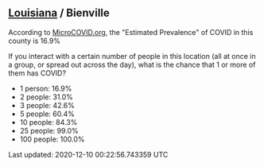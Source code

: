 
## [Louisiana](/united-states/louisiana) / Bienville

According to [MicroCOVID.org](http://microcovid.org),
the "Estimated Prevalence" of COVID in this county is 16.9%

If you interact with a certain number of people in this location
(all at once in a group, or spread out across the day), what is the chance that
1 or more of them has COVID?

- 1 person: 16.9%
- 2 people: 31.0%
- 3 people: 42.6%
- 5 people: 60.4%
- 10 people: 84.3%
- 25 people: 99.0%
- 100 people: 100.0%

Last updated: 2020-12-10 00:22:56.743359 UTC
